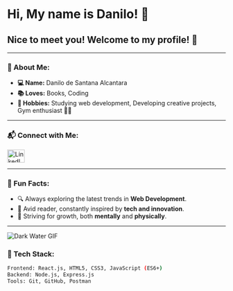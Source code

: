 # Hi, My name is Danilo! 👋

## Nice to meet you! Welcome to my profile! 🚀

---

### 🌟 About Me:
- **💻 Name:** Danilo de Santana Alcantara  
- **📚 Loves:** Books, Coding  
- **🎯 Hobbies:** Studying web development, Developing creative projects, Gym enthusiast 🏋️‍♂️  

---

### 📬 Connect with Me:
<p align="left">
  <a href="https://www.linkedin.com/in/danilo-alcantara-096094210/" target="_blank">
    <img align="center" src="https://cdn.jsdelivr.net/npm/simple-icons@v4/icons/linkedin.svg" alt="LinkedIn" height="30" width="40" />
  </a>
</p>

---

### 🌈 Fun Facts:
- 🔍 Always exploring the latest trends in **Web Development**.
- 📖 Avid reader, constantly inspired by **tech and innovation**.
- 💪 Striving for growth, both **mentally** and **physically**.

---

![Dark Water GIF](https://giphy.com/arrowvideo/dark-water) 


### 🚀 Tech Stack:
```bash
Frontend: React.js, HTML5, CSS3, JavaScript (ES6+)
Backend: Node.js, Express.js
Tools: Git, GitHub, Postman

